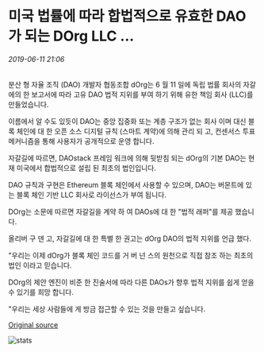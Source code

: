# 미국 법률에 따라 합법적으로 유효한 DAO가 되는 DOrg LLC ...

###### 2019-06-11 21:06

분산 형 자율 조직 (DAO) 개발자 협동조합 dOrg는 6 월 11 일에 독립 법률 회사의 자갈에의 한 보고서에 따라 고유 DAO 법적 지위를 부여 하기 위해 유한 책임 회사 (LLC)를 만들었습니다.

이름에서 알 수도 있듯이 DAO는 중앙 집중화 또는 계층 구조가 없는 회사 이며 대신 블록 체인에 대 한 오픈 소스 디지털 규칙 (스마트 계약)에 의해 관리 되 고, 컨센서스 투표 메커니즘을 통해 사용자가 공개적으로 운영 합니다.

자갈길에 따르면, DAOstack 프레임 워크에 의해 뒷받침 되는 dOrg의 기본 DAO는 현재 미국에서 합법적으로 설립 된 최초의 법인입니다.

DAO 규칙과 구현은 Ethereum 블록 체인에서 사용할 수 있으며, DAO는 버몬트에 있는 블록 체인 기반 LLC 회사로 라이선스가 부여 됩니다.

DOrg는 소문에 따르면 자갈길을 계약 하 여 DAOs에 대 한 "법적 래퍼"를 제공 했습니다.

올리버 구 덴 고, 자갈길에 대 한 특별 한 권고는 dOrg DAO의 법적 지위를 언급 했다.

"우리는 이제 dOrg가 블록 체인 코드를 거 버 넌 스의 원천으로 직접 참조 하는 최초의 법인 이라고 믿습니다.

DOrg의 제안 엔진이 비준 한 진술서에 따라 다른 DAOs가 향후 법적 지위를 쉽게 얻을 수 있기를 희망 합니다.

"우리는 세상 사람들에 게 방금 접근할 수 있는 것을 만들고 싶습니다.

[Original source](https://cointelegraph.com/news/dorg-llc-purports-to-be-first-legally-valid-dao-under-us-law)

![stats](https://c.statcounter.com/11760860/0/a89fa40b/1/ "stats")